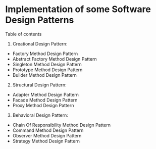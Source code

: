 # Implementation of some Software Design Patterns

Table of contents

1. Creational Design Pattern:

- Factory Method Design Pattern
- Abstract Factory Method Design Pattern
- Singleton Method Design Pattern
- Prototype Method Design Pattern
- Builder Method Design Pattern

2. Structural Design Pattern:

- Adapter Method Design Pattern
- Facade Method Design Pattern
- Proxy Method Design Pattern

3. Behavioral Design Pattern:

- Chain Of Responsibility Method Design Pattern
- Command Method Design Pattern
- Observer Method Design Pattern
- Strategy Method Design Pattern
